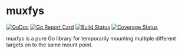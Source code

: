 # muxfys

[![GoDoc](https://godoc.org/github.com/VertebrateResequencing/muxfys?status.svg)](https://godoc.org/github.com/VertebrateResequencing/muxfys)
[![Go Report Card](https://goreportcard.com/badge/github.com/VertebrateResequencing/muxfys)](https://goreportcard.com/report/github.com/VertebrateResequencing/muxfys)
[![Build Status](https://travis-ci.org/VertebrateResequencing/muxfys.svg?branch=master)](https://travis-ci.org/VertebrateResequencing/muxfys)
[![Coverage Status](https://coveralls.io/repos/github/VertebrateResequencing/muxfys/badge.svg?branch=master)](https://coveralls.io/github/VertebrateResequencing/muxfys?branch=master)

muxfys is a pure Go library for temporarily mounting multiple different
targets on to the same mount point.

